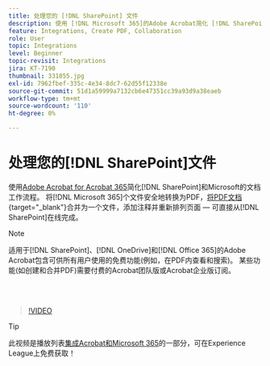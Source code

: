 ```yaml
---
title: 处理您的 [!DNL SharePoint] 文件
description: 使用 [!DNL Microsoft 365]的Adobe Acrobat简化 [!DNL SharePoint] 和Acrobat的文档工作流
feature: Integrations, Create PDF, Collaboration
role: User
topic: Integrations
level: Beginner
topic-revisit: Integrations
jira: KT-7190
thumbnail: 331855.jpg
exl-id: 7962fbef-335c-4e34-8dc7-62d55f12338e
source-git-commit: 51d1a59999a7132cb6e47351cc39a93d9a38eaeb
workflow-type: tm+mt
source-wordcount: '110'
ht-degree: 0%

---
```


# 处理您的[!DNL SharePoint]文件

使用[Adobe Acrobat for Acrobat 365](https://appsource.microsoft.com/en-us/product/web-apps/adobeinc.adobe-document-cloud-pdf?tab=Overview)简化[!DNL SharePoint]和Microsoft的文档工作流程。 将[!DNL Microsoft 365]个文件安全地转换为PDF，[将PDF文档](https://www.adobe.com/acrobat/online/merge-pdf.html){target="_blank"}合并为一个文件，添加注释并重新排列页面 — 可直接从[!DNL SharePoint]在线完成。

>[!NOTE]
>
>适用于[!DNL SharePoint]、[!DNL OneDrive]和[!DNL Office 365]的Adobe Acrobat包含可供所有用户使用的免费功能(例如，在PDF内查看和搜索)。 某些功能(如创建和合并PDF)需要付费的Acrobat团队版或Acrobat企业版订阅。

<br> 

>[!VIDEO](https://video.tv.adobe.com/v/331855?quality=12&learn=on&hidetitle=true)

>[!TIP]
>
>此视频是播放列表[集成Acrobat和Microsoft 365](https://experienceleague.adobe.com/zh-hans/playlists/acrobat-integrate-microsoft-365)的一部分，可在Experience League上免费获取！
